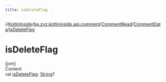 ```yaml
---
title: isDeleteFlag -
---
```

//[KotlinInside](../../../index.md)/[be.zvz.kotlininside.api.comment](../../index.md)/[CommentRead](../index.md)/[CommentData](index.md)/[isDeleteFlag](is-delete-flag.md)



# isDeleteFlag  
[jvm]  
Content  
val [isDeleteFlag](is-delete-flag.md): [String](https://kotlinlang.org/api/latest/jvm/stdlib/kotlin/-string/index.html)?  




